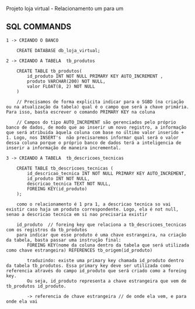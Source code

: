 Projeto loja virtual - Relacionamento um para um 

## SQL COMMANDS

    1 -> CRIANDO O BANCO

        CREATE DATABASE db_loja_virtual;

    2 -> CRIANDO A TABELA  tb_produtos

        CREATE TABLE tb_produtos(
            id_produto INT NOT NULL PRIMARY KEY AUTO_INCREMENT ,
            produto VARCHAR(200) NOT NULL,
            valor FLOAT(8, 2) NOT NULL                        
        )

        // Precisamos de forma explicita indicar para o SGBD (na criação ou na atualização da tabela) qual é o campo que será a chave primária. Para isso, basta escrever o comando PRIMARY KEY na coluna

        // Campos do tipo AUTO_INCREMENT são gerenciados pelo próprio banco de dados, de modo que ao inserir um novo registro, a informação que será atribuida àquela coluna com base no último valor inserido + 1. Logo, nos INSERT's  não precisaremos informar qual será o valor dessa coluna porque o próprio banco de dados terá a inteligencia de inserir a informação de maneira incremental.        
    
    3 -> CRIANDO A TABELA  tb_descricoes_tecnicas

        CREATE TABLE tb_descricoes_tecnicas (
            id_descricao_tecnica INT NOT NULL PRIMARY KEY AUTO_INCREMENT,
            id_produto INT NOT NULL,
            descricao_tecnica TEXT NOT NULL,
            FOREING KEY(id_produto)
        );
        
        como o relacionamento é 1 pra 1, a descricao tecnica so vai existir caso haja um produto correspondente. Logo, ela é not null, senao a descricao tecnica em si nao precisaria existir

        id_produto  // foreing key que relaciona a tb_descricoes_tecnicas com os registros da tb_produtos
        para indicar que esse produto é uma chave estrangeira, na criação da tabela, basta passar uma instrução final:
            FOREING KEY(nome da coluna dentro da tabela que será utilizada como chave estrangeira) REFERENCES tb_origem(id_produto) 
            
            traduzindo: existe uma primary key chamada id_produto dentro da tabela tb_produtos. Essa primary key deve ser utilizada como referencia através do campo id_produto que será criado como a foreing key.
            Ou seja, id_produto representa a chave estrangeira que vem de tb_produtos id_produto.
            
            -> referencia de chave estrangeira // de onde ela vem, e para onde ela vai